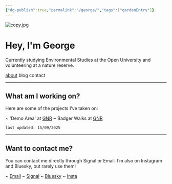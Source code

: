 ```yaml
---
{"dg-publish":true,"permalink":"/george/","tags":["gardenEntry"]}
---
```


![copy.jpg](/img/user/copy.jpg)

# Hey, I'm George

Currently studying Environmental Studies at the Open University and volunteering at a nature reserve.

[about](obsidian://open?vault=website&file=About) 
blog 
contact

---
## What am I working on?

Here are some of the projects I've taken on:

~ 'Demo Area' at [GNR](https://www.nhsn.org.uk/gosforth-nature-reserve/)
~ Badger Walks at [GNR](https://www.nhsn.org.uk/gosforth-nature-reserve/)

`last updated: 15/09/2025`

---
## Want to contact me?

You can contact me directly through Signal or Email. I’m also on Instagram and Bluesky, but rarely use them!

~ [Email](mailto:georgemorley@proton.me)
~ [Signal](https://signal.me/#eu/TgJb5_FZbGKztvVHGHdMk-5uG6FrhMV7eaOXSlK08PtSQg0u9RNA7IpbwZ6_75tA)
~ [Bluesky](https://bsky.app/profile/georgemorley.co.uk)
~ [Insta](https://www.instagram.com/properwacky/)

